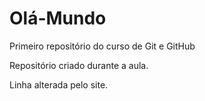 # Olá-Mundo
Primeiro repositório do curso de Git e GitHub

Repositório criado durante a aula.

Linha alterada pelo site.
